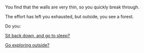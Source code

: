 You find that the walls are very thin, so you quickly break through.

The effort has left you exhausted, but outside, you see a forest.

Do you:

[Sit back down, and go to sleep?](../sleep/more-sleep/more-sleep.md)

[Go exploring outside?](../explore-outside/explore-outside.md)